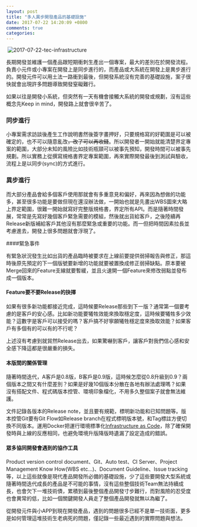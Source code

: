 ```yaml
---
layout: post
title: "多人異步開發產品的基礎設施"
date: 2017-07-22 14:20:09 +0800
comments: true
categories: 
---
```


​	![2017-07-22-tec-infrastructure](http://mrshih.github.io/images/2017-07-22-tec-infrastructure.jpg)

長期開發並維護一個產品跟短期衝刺生產出一個專案，最大的差別在於開發流程。負責小元件或小專案在開發上是同步進行的，而產品或大系統在開發上是異步進行的。開發元件可以用土法一路衝到最後，但開發系統沒有完善的基礎設施，案子很快就會出現許多問題導致開發窒礙難行。

如果以往是開發小系統，但突然有一天有機會接觸大系統的開發或規劃，沒有這些概念先Keep in mind，開發路上就會很辛苦了。

### 同步進行

小專案需求訪談後產生工作說明書然後簽字畫押好，只要規格寫的好範圍是可以被確定的，也不可以隨意亂改~~，改了可以再收錢~~。所以開發者一開始就能清楚界定專案的範圍，大部分未知的風險比如技術瓶頸可以被事先預知，開發時間可以被事先規劃。所以實務上從撰寫規格書界定專案範圍，再來實際開發最後到測試與驗收，流程上是以同步(sync)的方式進行。

### 異步進行

而大部分產品會給多個客戶使用那就會有多重意見和偏好，再來因為想做的功能多，甚至很多功能是要做但現在還沒辦法做，一開始也就是先畫出WBS圖來大略上界定範圍，很難一開始就寫好完整版規格書，界定所有API。而是隨著時間發展，常常是先寫好幾個客戶緊急需要的模組，然後就出貨給客戶，之後陸續再Release新版補給客戶其他沒有那麼緊急或重要的功能。而一但把時間因素拉長並考慮進去，開發上很多問題就會浮現了。

####緊急事件

有緊急狀況發生比如出貨的產品臨時被要求在上線前要提供弱掃報告與修正，那這時後原先預定的下一個版號要新增的功能就要被置換成修正弱掃缺點。原本要被Merge回來的Feature支線就要暫緩，並且火速開一個Feature來修改弱點並發布成一個版本。

#### Feature要不要Release的抉擇

如果有很多新功能都接近完成，這時候要Release那些到下一版？通常第一個要考慮的是客戶的安心感。比如新功能要犧牲效能來換取穩定度，這時候要犧牲多少效能？這數字是客戶可以接受的嗎？客戶搞不好寧願犧牲穩定度來換取效能？如果客戶有多個有的可以有的不行呢？

上述沒有考慮到就貿然Release出去，如果驚嚇到客戶，讓客戶對我們信心感和安全感下降這都是很嚴重的損失。

#### 本版間的關係管理

隨著時間迭代，A客戶是0.8版，B客戶是0.9版，這時候怎麼從0.8升級到0.9？兩個版本之間又有什麼差別？如果是好幾10個版本分散在各地有辦法處理嗎？如果沒有搭配文件、程式碼版本控管、環境印象檔化，不用多久整個案子就會無法維護。

文件記錄各版本的Release note，並且要有規範，標明新功能和已知問題等。版本控管Git要有Git Flow如Release branch在程式標明版本號，和Tag標註方便切換不同版本。運用Docker把運行環境標準化[Infrastructure as Code](https://www.thoughtworks.com/insights/blog/infrastructure-code-reason-smile)，除了確保開發時與上線的反應相同，也避免環境升版降版時遺漏了設定造成的錯誤。

#### 眾多協同開發會遇到的協作工具

Product version control document、Git、Auto test、CI Server、Project Management Know How(WBS etc…)、Document Guideline、Issue tracking等，以上這些就像是現代產品開發所必備的基礎設施，少了這些要開發大型系統或隨著時間迭代成長的產品是不可能的事情，沒有這些整個技術Team無法持續成長，也會欠下一堆技術債，累積到最後整個產品開發寸步難行，而對風險的忍受度也會異常的低，比如一個關鍵開發人員走了整個產品開發就無以為繼了。

從開發元件與小APP到現在開發產品，遇到的問題很多已經不是單一技術面，更多是如何管理這堆技術生老病死的問題，僅記錄一些最近遇到的實際問題與想法。